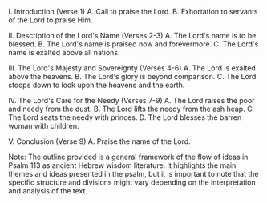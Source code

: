 I. Introduction (Verse 1)
    A. Call to praise the Lord.
    B. Exhortation to servants of the Lord to praise Him.

II. Description of the Lord's Name (Verses 2-3)
    A. The Lord's name is to be blessed.
    B. The Lord's name is praised now and forevermore.
    C. The Lord's name is exalted above all nations.

III. The Lord's Majesty and Sovereignty (Verses 4-6)
    A. The Lord is exalted above the heavens.
    B. The Lord's glory is beyond comparison.
    C. The Lord stoops down to look upon the heavens and the earth.

IV. The Lord's Care for the Needy (Verses 7-9)
    A. The Lord raises the poor and needy from the dust.
    B. The Lord lifts the needy from the ash heap.
    C. The Lord seats the needy with princes.
    D. The Lord blesses the barren woman with children.

V. Conclusion (Verse 9)
    A. Praise the name of the Lord.

Note: The outline provided is a general framework of the flow of ideas in Psalm 113 as ancient Hebrew wisdom literature. It highlights the main themes and ideas presented in the psalm, but it is important to note that the specific structure and divisions might vary depending on the interpretation and analysis of the text.
